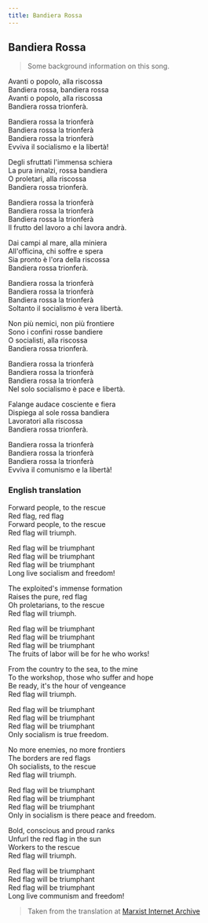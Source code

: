 ```yaml
---
title: Bandiera Rossa
---
```

## Bandiera Rossa

> Some background information on this song.

Avanti o popolo, alla riscossa  
Bandiera rossa, bandiera rossa  
Avanti o popolo, alla riscossa  
Bandiera rossa trionferà.

Bandiera rossa la trionferà  
Bandiera rossa la trionferà  
Bandiera rossa la trionferà  
Evviva il socialismo e la libertà!

Degli sfruttati l'immensa schiera  
La pura innalzi, rossa bandiera  
O proletari, alla riscossa  
Bandiera rossa trionferà.

Bandiera rossa la trionferà  
Bandiera rossa la trionferà  
Bandiera rossa la trionferà  
Il frutto del lavoro a chi lavora andrà.

Dai campi al mare, alla miniera  
All'officina, chi soffre e spera  
Sia pronto è l'ora della riscossa  
Bandiera rossa trionferà.

Bandiera rossa la trionferà  
Bandiera rossa la trionferà  
Bandiera rossa la trionferà  
Soltanto il socialismo è vera libertà.

Non più nemici, non più frontiere  
Sono i confini rosse bandiere  
O socialisti, alla riscossa  
Bandiera rossa trionferà.

Bandiera rossa la trionferà  
Bandiera rossa la trionferà  
Bandiera rossa la trionferà  
Nel solo socialismo è pace e libertà.

Falange audace cosciente e fiera  
Dispiega al sole rossa bandiera  
Lavoratori alla riscossa  
Bandiera rossa trionferà.

Bandiera rossa la trionferà  
Bandiera rossa la trionferà  
Bandiera rossa la trionferà  
Evviva il comunismo e la libertà!
	
### English translation

Forward people, to the rescue  
Red flag, red flag  
Forward people, to the rescue  
Red flag will triumph.

Red flag will be triumphant  
Red flag will be triumphant  
Red flag will be triumphant  
Long live socialism and freedom!

The exploited's immense formation  
Raises the pure, red flag  
Oh proletarians, to the rescue  
Red flag will triumph.

Red flag will be triumphant  
Red flag will be triumphant  
Red flag will be triumphant  
The fruits of labor will be for he who works!

From the country to the sea, to the mine  
To the workshop, those who suffer and hope  
Be ready, it's the hour of vengeance  
Red flag will triumph.

Red flag will be triumphant  
Red flag will be triumphant  
Red flag will be triumphant  
Only socialism is true freedom.

No more enemies, no more frontiers  
The borders are red flags  
Oh socialists, to the rescue  
Red flag will triumph.

Red flag will be triumphant  
Red flag will be triumphant  
Red flag will be triumphant  
Only in socialism is there peace and freedom.

Bold, conscious and proud ranks  
Unfurl the red flag in the sun  
Workers to the rescue  
Red flag will triumph.

Red flag will be triumphant  
Red flag will be triumphant  
Red flag will be triumphant  
Long live communism and freedom!

> Taken from the translation at [Marxist Internet Archive](https://www.marxists.org/subject/art/music/lyrics/it/bandiera-rossa.htm)
